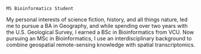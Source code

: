 `MS Bioinformatics Student`

My personal interests of science fiction, history, and all things nature, led me to pursue a BA in Geography, and while spending over two years with the U.S. Geological Survey, I earned a BSc in Bioinformatics from VCU. Now pursuing an MSc in Bioinformatics, I use an interdisciplinary background to combine geospatial remote-sensing knowledge with spatial transcriptomics. 
